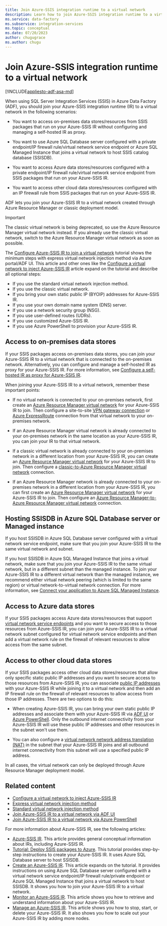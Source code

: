 ```yaml
---
title: Join Azure-SSIS integration runtime to a virtual network
description: Learn how to join Azure-SSIS integration runtime to a virtual network. 
ms.service: data-factory
ms.subservice: integration-services
ms.topic: conceptual
ms.date: 07/20/2023
author: chugugrace
ms.author: chugu 
---
```


# Join Azure-SSIS integration runtime to a virtual network

[!INCLUDE[appliesto-adf-asa-md](includes/appliesto-adf-asa-md.md)]

When using SQL Server Integration Services (SSIS) in Azure Data Factory (ADF), you should join your Azure-SSIS integration runtime (IR) to a virtual network in the following scenarios:

- You want to access on-premises data stores/resources from SSIS packages that run on your Azure-SSIS IR without configuring and managing a self-hosted IR as proxy.

- You want to use Azure SQL Database server configured with a private endpoint/IP firewall rule/virtual network service endpoint or Azure SQL Managed Instance that joins a virtual network to host SSIS catalog database (SSISDB).

- You want to access Azure data stores/resources configured with a private endpoint/IP firewall rule/virtual network service endpoint from SSIS packages that run on your Azure-SSIS IR.

- You want to access other cloud data stores/resources configured with an IP firewall rule from SSIS packages that run on your Azure-SSIS IR.

ADF lets you join your Azure-SSIS IR to a virtual network created through Azure Resource Manager or classic deployment model.

> [!IMPORTANT]
> The classic virtual network is being deprecated, so use the Azure Resource Manager virtual network instead. If you already use the classic virtual network, switch to the Azure Resource Manager virtual network as soon as possible.

The [Configure Azure-SSIS IR to join a virtual network](tutorial-deploy-ssis-virtual-network.md) tutorial shows the minimum steps with express virtual network injection method via Azure portal/ADF UI. This article and other ones like the [Configure a virtual network to inject Azure-SSIS IR](azure-ssis-integration-runtime-virtual-network-configuration.md) article expand on the tutorial and describe all optional steps:

- If you use the standard virtual network injection method.
- If you use the classic virtual network.
- If you bring your own static public IP (BYOIP) addresses for Azure-SSIS IR.
- If you use your own domain name system (DNS) server.
- If you use a network security group (NSG).
- If you use user-defined routes (UDRs).
- If you use customized Azure-SSIS IR.
- If you use Azure PowerShell to provision your Azure-SSIS IR.

## Access to on-premises data stores

If your SSIS packages access on-premises data stores, you can join your Azure-SSIS IR to a virtual network that is connected to the on-premises network. Alternatively, you can configure and manage a self-hosted IR as proxy for your Azure-SSIS IR. For more information, see [Configure a self-hosted IR as proxy for Azure-SSIS IR](self-hosted-integration-runtime-proxy-ssis.md). 

When joining your Azure-SSIS IR to a virtual network, remember these important points: 

- If no virtual network is connected to your on-premises network, first create an [Azure Resource Manager virtual network](../virtual-network/quick-create-portal.md#create-a-virtual-network) for your Azure-SSIS IR to join. Then configure a site-to-site [VPN gateway connection](../vpn-gateway/vpn-gateway-howto-site-to-site-classic-portal.md) or [Azure ExpressRoute](../expressroute/expressroute-howto-linkvnet-classic.md) connection from that virtual network to your on-premises network. 

- If an Azure Resource Manager virtual network is already connected to your on-premises network in the same location as your Azure-SSIS IR, you can join your IR to that virtual network. 

- If a classic virtual network is already connected to your on-premises network in a different location from your Azure-SSIS IR, you can create an [Azure Resource Manager virtual network](../virtual-network/quick-create-portal.md#create-a-virtual-network) for your Azure-SSIS IR to join. Then configure a [classic-to-Azure Resource Manager virtual network](../vpn-gateway/vpn-gateway-connect-different-deployment-models-portal.md) connection. 
 
- If an Azure Resource Manager network is already connected to your on-premises network in a different location from your Azure-SSIS IR, you can first create an [Azure Resource Manager virtual network](../virtual-network/quick-create-portal.md#create-a-virtual-network) for your Azure-SSIS IR to join. Then configure an [Azure Resource Manager-to-Azure Resource Manager virtual network](../vpn-gateway/vpn-gateway-howto-vnet-vnet-resource-manager-portal.md) connection. 

## Hosting SSISDB in Azure SQL Database server or Managed instance

If you host SSISDB in Azure SQL Database server configured with a virtual network service endpoint, make sure that you join your Azure-SSIS IR to the same virtual network and subnet.

If you host SSISDB in Azure SQL Managed Instance that joins a virtual network, make sure that you join your Azure-SSIS IR to the same virtual network, but in a different subnet than the managed instance. To join your Azure-SSIS IR to a different virtual network than the managed instance, we recommend either virtual network peering (which is limited to the same region) or virtual network-to-virtual network connection. For more information, see [Connect your application to Azure SQL Managed Instance](/azure/azure-sql/managed-instance/connect-application-instance).

## Access to Azure data stores

If your SSIS packages access Azure data stores/resources that support [virtual network service endpoints](../virtual-network/virtual-network-service-endpoints-overview.md) and you want to secure access to those resources from Azure-SSIS IR, you can join your Azure-SSIS IR to a virtual network subnet configured for virtual network service endpoints and then add a virtual network rule on the firewall of relevant resources to allow access from the same subnet.

## Access to other cloud data stores

If your SSIS packages access other cloud data stores/resources that allow only specific static public IP addresses and you want to secure access to those resources from Azure-SSIS IR, you can associate [public IP addresses](../virtual-network/virtual-network-public-ip-address.md) with your Azure-SSIS IR while joining it to a virtual network and then add an IP firewall rule on the firewall of relevant resources to allow access from those IP addresses. There are two options to do this: 

- When creating Azure-SSIS IR, you can bring your own static public IP addresses and associate them with your Azure-SSIS IR via [ADF UI](join-azure-ssis-integration-runtime-virtual-network-ui.md) or [Azure PowerShell](join-azure-ssis-integration-runtime-virtual-network-powershell.md). Only the outbound internet connectivity from your Azure-SSIS IR will use these public IP addresses and other resources in the subnet won't use them.

- You can also configure a [virtual network network address translation (NAT)](../virtual-network/nat-gateway/nat-overview.md) in the subnet that your Azure-SSIS IR joins and all outbound internet connectivity from this subnet will use a specified public IP address.

In all cases, the virtual network can only be deployed through Azure Resource Manager deployment model.

## Related content

- [Configure a virtual network to inject Azure-SSIS IR](azure-ssis-integration-runtime-virtual-network-configuration.md)
- [Express virtual network injection method](azure-ssis-integration-runtime-express-virtual-network-injection.md)
- [Standard virtual network injection method](azure-ssis-integration-runtime-standard-virtual-network-injection.md)
- [Join Azure-SSIS IR to a virtual network via ADF UI](join-azure-ssis-integration-runtime-virtual-network-ui.md)
- [Join Azure-SSIS IR to a virtual network via Azure PowerShell](join-azure-ssis-integration-runtime-virtual-network-powershell.md)

For more information about Azure-SSIS IR, see the following articles: 

- [Azure-SSIS IR](concepts-integration-runtime.md#azure-ssis-integration-runtime). This article provides general conceptual information about IRs, including Azure-SSIS IR. 
- [Tutorial: Deploy SSIS packages to Azure](tutorial-deploy-ssis-packages-azure.md). This tutorial provides step-by-step instructions to create your Azure-SSIS IR. It uses Azure SQL Database server to host SSISDB. 
- [Create an Azure-SSIS IR](create-azure-ssis-integration-runtime.md). This article expands on the tutorial. It provides instructions on using Azure SQL Database server configured with a virtual network service endpoint/IP firewall rule/private endpoint or Azure SQL Managed Instance that joins a virtual network to host SSISDB. It shows you how to join your Azure-SSIS IR to a virtual network. 
- [Monitor an Azure-SSIS IR](monitor-integration-runtime.md#azure-ssis-integration-runtime). This article shows you how to retrieve and understand information about your Azure-SSIS IR.
- [Manage an Azure-SSIS IR](manage-azure-ssis-integration-runtime.md). This article shows you how to stop, start, or delete your Azure-SSIS IR. It also shows you how to scale out your Azure-SSIS IR by adding more nodes.

